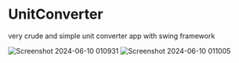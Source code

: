 # UnitConverter
very crude and simple unit converter app with swing framework 


![Screenshot 2024-06-10 010931](https://github.com/masterkable/UnitConverter/assets/67029622/262b2422-9907-439b-a14f-9d7440608b17)
![Screenshot 2024-06-10 011005](https://github.com/masterkable/UnitConverter/assets/67029622/d4c085d5-1128-46fd-96ea-f85fe12b7cb5)
